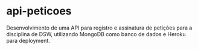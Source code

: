 # api-peticoes
Desenvolvimento de uma API para registro e assinatura de petições para a disciplina de DSW, utilizando MongoDB como banco de dados e Heroku para deployment.
